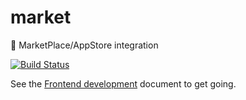 # market
:convenience_store: MarketPlace/AppStore integration

[![Build Status](https://drone.owncloud.com/api/badges/owncloud/market/status.svg?branch=master)](https://drone.owncloud.com/owncloud/market)

See the [Frontend development](https://github.com/owncloud/market/wiki/Frontend-development-(WIP)) document to get going.
